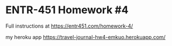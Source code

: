 # ENTR-451 Homework #4

Full instructions at https://entr451.com/homework-4/

my heroku app https://travel-journal-hw4-emkuo.herokuapp.com/